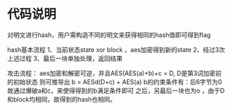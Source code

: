 # 代码说明
对明文进行hash，用户需构造不同的明文来获得相同的hash值即可得到flag

hash基本流程
    1、当前状态state xor block ，aes加密得到新的state
    2、经过3次上述过程
    3、最后一块单独处理，返回结果

攻击流程：
    aes加密和解密可逆，并且AES(AES(a)+b)+c = D, D是第3词加密前的初始状态
    则可推导出 b = AESd(D+c) + AES(a)
    b的约束条件有：后6字节为0
    故通过爆破a和c，来使得得到的b满足条件即可
    之后，另最后一块也为o ，由于D和block均相同，故得到的hash也相同。



